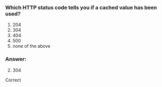 ### Which HTTP status code tells you if a cached value has been used?

1. 204
2. 304
3. 404
4. 500
5. none of the above

### Answer:

2. 304

Correct